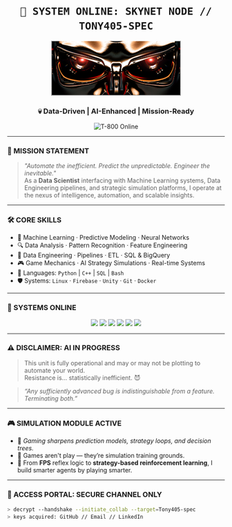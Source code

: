 <!-- SKYNET-STYLE README - Tony405-spec -->

<h1 align="center"><code>🧠 SYSTEM ONLINE: SKYNET NODE // TONY405-SPEC</code></h1>
<p align="center">
<img src="https://github.com/Tony405-spec/Tony405-spec/blob/main/eyesof%20the%20tmt.png?raw=true" width="300" alt="Terminator Eye"/>
</p>

<h3 align="center">💀 Data-Driven | AI-Enhanced | Mission-Ready</h3>

<p align="center">
  <img src="https://media.giphy.com/media/IiBoHdCxjv9nTzF8Z2/giphy.gif" width="280" alt="T-800 Online"/>
</p>

---

### 🎯 MISSION STATEMENT

> *"Automate the inefficient. Predict the unpredictable. Engineer the inevitable."*  
> As a **Data Scientist** interfacing with Machine Learning systems, Data Engineering pipelines, and strategic simulation platforms, I operate at the nexus of intelligence, automation, and scalable insights.

---

### 🛠️ CORE SKILLS

- 🧠 Machine Learning · Predictive Modeling · Neural Networks  
- 🔍 Data Analysis · Pattern Recognition · Feature Engineering  
- 🔧 Data Engineering · Pipelines · ETL · SQL & BigQuery  
- 🎮 Game Mechanics · AI Strategy Simulations · Real-time Systems  
- 💾 Languages: `Python` | `C++` | `SQL` | `Bash`  
- 🛡️ Systems: `Linux` · `Firebase` · `Unity` · `Git` · `Docker`

---

### 🧬 SYSTEMS ONLINE

<p align="center">
  <img src="https://img.shields.io/badge/Python-Active-3776AB?style=for-the-badge&logo=python&logoColor=white" />
  <img src="https://img.shields.io/badge/C++-Operational-00599C?style=for-the-badge&logo=cplusplus&logoColor=white" />
  <img src="https://img.shields.io/badge/Firebase-Linked-FFCA28?style=for-the-badge&logo=firebase&logoColor=black" />
  <img src="https://img.shields.io/badge/Unity-Synced-000000?style=for-the-badge&logo=unity&logoColor=white" />
  <img src="https://img.shields.io/badge/Linux-Root%20Access-FCC624?style=for-the-badge&logo=linux&logoColor=black" />
  <img src="https://img.shields.io/badge/Git-Controlled-F05032?style=for-the-badge&logo=git&logoColor=white" />
</p>

---

### ⚠️ DISCLAIMER: AI IN PROGRESS

> This unit is fully operational and may or may not be plotting to automate your world.  
> Resistance is… statistically inefficient. 😈

> _“Any sufficiently advanced bug is indistinguishable from a feature. Terminating both.”_

---

### 🎮 SIMULATION MODULE ACTIVE

- 🎯 *Gaming sharpens prediction models, strategy loops, and decision trees.*
- 👾 Games aren't play — they’re simulation training grounds.
- 🧠 From **FPS** reflex logic to **strategy-based reinforcement learning**, I build smarter agents by playing smarter.

---

### 🔐 ACCESS PORTAL: SECURE CHANNEL ONLY

```bash
> decrypt --handshake --initiate_collab --target=Tony405-spec
> keys acquired: GitHub // Email // LinkedIn
